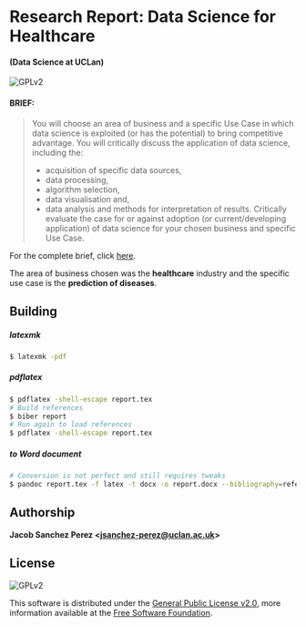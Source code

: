 # Research Report: Data Science for Healthcare
#### (Data Science at UCLan)
![GPLv2][license-badge]

#### BRIEF:

> You will choose an area of business and a specific Use Case in which data science is exploited (or has the potential) to bring competitive advantage.
> You will critically discuss the application of data science, including the:
>
> - acquisition of specific data sources,
> - data processing,
> - algorithm selection,
> - data visualisation and,
> - data analysis and methods for interpretation of results.
> Critically evaluate the case for or against adoption (or current/developing application) of data science for your chosen business and specific Use Case.

For the complete brief, click [here][brief].

The area of business chosen was the **healthcare** industry and the specific use case is the **prediction of diseases**.



## Building

##### latexmk

```bash
$ latexmk -pdf
```



##### pdflatex

```bash
$ pdflatex -shell-escape report.tex
# Build references
$ biber report
# Run again to load references
$ pdflatex -shell-escape report.tex
```



##### to Word document

```bash
# Conversion is not perfect and still requires tweaks
$ pandoc report.tex -f latex -t docx -o report.docx --bibliography=references.bib
```



## Authorship

**Jacob Sanchez Perez \<jsanchez-perez@uclan.ac.uk>**



## License

![GPLv2][license-badge]

This software is distributed under the [General Public License v2.0][license], more information available at the [Free Software Foundation][gnu].

[uclan]: https://uclan.ac.uk

[brief]: Assignment_1_Brief.docx "Assignment 1 Brief"

[license]: LICENSE "General Public License"
[gnu]: https://www.gnu.org/licenses/old-licenses/gpl-2.0.html "Free Software Foundation"

[license-badge]: https://img.shields.io/github/license/jacobszpz/DataScienceForHealthcare
